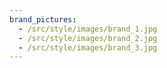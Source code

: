 ```yaml
---
brand_pictures:
  - /src/style/images/brand_1.jpg
  - /src/style/images/brand_2.jpg
  - /src/style/images/brand_3.jpg
---
```

